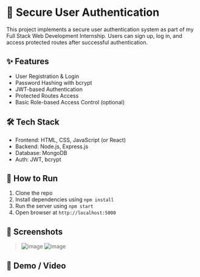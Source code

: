 # 🔐 Secure User Authentication

This project implements a secure user authentication system as part of my Full Stack Web Development Internship. Users can sign up, log in, and access protected routes after successful authentication.

## ✨ Features
- User Registration & Login
- Password Hashing with bcrypt
- JWT-based Authentication
- Protected Routes Access
- Basic Role-based Access Control (optional)

## 🛠️ Tech Stack
- Frontend: HTML, CSS, JavaScript (or React)
- Backend: Node.js, Express.js
- Database: MongoDB
- Auth: JWT, bcrypt

## 🚀 How to Run
1. Clone the repo  
2. Install dependencies using `npm install`  
3. Run the server using `npm start`  
4. Open browser at `http://localhost:5000`

## 📸 Screenshots
> ![image](https://github.com/user-attachments/assets/3a1c5866-640a-4cf3-9460-141f075b632a)
> ![image](https://github.com/user-attachments/assets/6a9d4b57-8af1-4808-b654-47ec21417733)



## 📂 Demo / Video


